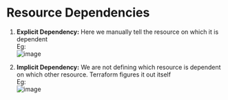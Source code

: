 # Resource Dependencies

1. **Explicit Dependency:**
Here we manually tell the resource on which it is dependent <br>
Eg:  
![image](https://github.com/itsarkcodes/terraform/assets/87442305/a898b0cf-90e0-4458-9aa7-b398441f81ea)

2. **Implicit Dependency:**
We are not defining which resource is dependent on which other resource. Terraform figures it out itself  
Eg:  
![image](https://github.com/itsarkcodes/terraform/assets/87442305/6c306762-c16f-4802-8bd3-0a44689ac3e7)
